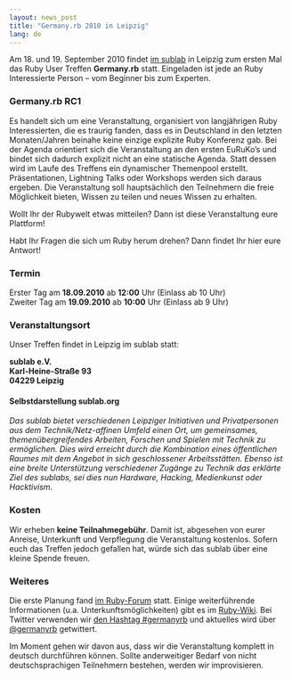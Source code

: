 ```yaml
---
layout: news_post
title: "Germany.rb 2010 in Leipzig"
lang: de
---
```


Am 18. und 19. September 2010 findet [im sublab][1] in Leipzig zum
ersten Mal das Ruby User Treffen **Germany.rb** statt. Eingeladen ist
jede an Ruby Interessierte Person – vom Beginner bis zum Experten.

### Germany.rb RC1

Es handelt sich um eine Veranstaltung, organisiert von langjährigen Ruby
Interessierten, die es traurig fanden, dass es in Deutschland in den
letzten Monaten/Jahren beinahe keine einzige explizite Ruby Konferenz
gab. Bei der Agenda orientiert sich die Veranstaltung an den ersten
EuRuKo’s und bindet sich dadurch explizit nicht an eine statische
Agenda. Statt dessen wird im Laufe des Treffens ein dynamischer
Themenpool erstellt. Präsentationen, Lightning Talks oder Workshops
werden sich daraus ergeben. Die Veranstaltung soll hauptsächlich den
Teilnehmern die freie Möglichkeit bieten, Wissen zu teilen und neues
Wissen zu erhalten.

Wollt Ihr der Rubywelt etwas mitteilen? Dann ist diese Veranstaltung
eure Plattform!

Habt Ihr Fragen die sich um Ruby herum drehen? Dann findet Ihr hier eure
Antwort!

### Termin

Erster Tag am **18.09.2010** ab **12:00** Uhr (Einlass ab 10 Uhr)  
 Zweiter Tag am **19.09.2010** ab **10:00** Uhr (Einlass ab 9 Uhr)

### Veranstaltungsort

Unser Treffen findet in Leipzig im sublab statt:

**sublab e.V.  
 Karl-Heine-Straße 93  
 04229 Leipzig**

#### Selbstdarstellung sublab.org

<cite>Das sublab bietet verschiedenen Leipziger Initiativen und
Privatpersonen aus dem Technik/Netz-affinen Umfeld einen Ort, um
gemeinsames, themenübergreifendes Arbeiten, Forschen und Spielen mit
Technik zu ermöglichen. Dies wird erreicht durch die Kombination eines
öffentlichen Raumes mit dem Angebot in sich geschlossener
Arbeitsstätten. Ebenso ist eine breite Unterstützung verschiedener
Zugänge zu Technik das erklärte Ziel des sublabs, sei dies nun Hardware,
Hacking, Medienkunst oder Hacktivism.</cite>

### Kosten

Wir erheben **keine Teilnahmegebühr**. Damit ist, abgesehen von eurer
Anreise, Unterkunft und Verpflegung die Veranstaltung kostenlos. Sofern
euch das Treffen jedoch gefallen hat, würde sich das sublab über eine
kleine Spende freuen.

### Weiteres

Die erste Planung fand [im Ruby-Forum][2] statt. Einige weiterführende
Informationen (u.a. Unterkunftsmöglichkeiten) gibt es im [Ruby-Wiki][3].
Bei Twitter verwenden wir [den Hashtag #germanyrb][4] und aktuelles wird
über [@germanyrb][5] getwittert.

Im Moment gehen wir davon aus, dass wir die Veranstaltung komplett in
deutsch durchführen können. Sollte anderweitiger Bedarf von nicht
deutschsprachigen Teilnehmern bestehen, werden wir improvisieren.



[1]: http://sublab.org/ 
[2]: http://forum.ruby-portal.de/viewtopic.php?f=6&amp;t=11363 
[3]: http://wiki.ruby-portal.de/Forumstreffen 
[4]: http://twitter.com/search?q=%23germanyrb 
[5]: http://twitter.com/germanyrb 
